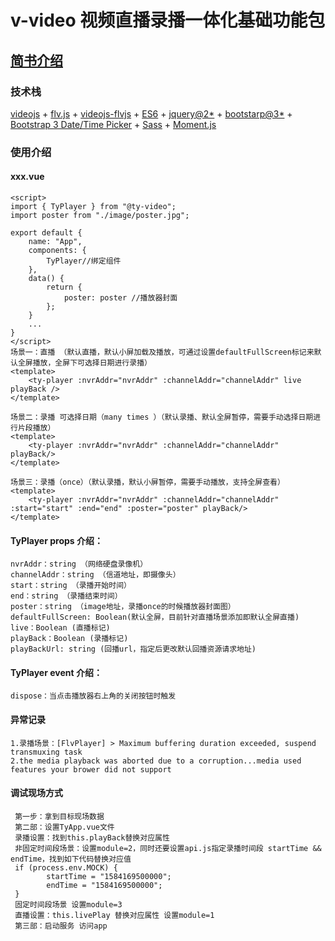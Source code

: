 # v-video 视频直播录播一体化基础功能包
## [简书介绍](https://www.jianshu.com/p/2b09fbfbeda5)
### 技术栈
 [videojs](https://videojs.com/) + [flv.js](https://github.com/Bilibili/flv.js#readme) + [videojs-flvjs](https://github.com/mister-ben/videojs-flvjs#readme) + [ES6](http://caibaojian.com/es6/) + [jquery@2*](https://www.jquery123.com/category/traversing/tree-traversal/) + [bootstarp@3*](https://v3.bootcss.com/) + [Bootstrap 3 Date/Time Picker](http://eonasdan.github.io/bootstrap-datetimepicker/) + [Sass](https://sass-lang.com/guide) + [Moment.js](https://momentjs.com/)

### 使用介绍

#### xxx.vue
    <script>
    import { TyPlayer } from "@ty-video";
    import poster from "./image/poster.jpg";

    export default {
        name: "App",
        components: {
            TyPlayer//绑定组件
        },
        data() {
            return {
                poster: poster //播放器封面
            };
        }
        ...
    }
    </script>
    场景一：直播 （默认直播，默认小屏加载及播放，可通过设置defaultFullScreen标记来默认全屏播放，全屏下可选择日期进行录播）
    <template>
        <ty-player :nvrAddr="nvrAddr" :channelAddr="channelAddr" live playBack />
    </template>

    场景二：录播 可选择日期（many times ）（默认录播、默认全屏暂停，需要手动选择日期进行片段播放）
    <template>
        <ty-player :nvrAddr="nvrAddr" :channelAddr="channelAddr" playBack/>
    </template>

    场景三：录播（once）（默认录播，默认小屏暂停，需要手动播放，支持全屏查看）
    <template>
        <ty-player :nvrAddr="nvrAddr" :channelAddr="channelAddr" :start="start" :end="end" :poster="poster" playBack/>
    </template>

   

#### TyPlayer props 介绍：
    nvrAddr：string （网络硬盘录像机）
    channelAddr：string （信道地址，即摄像头）
    start：string （录播开始时间）
    end：string （录播结束时间）
    poster：string （image地址，录播once的时候播放器封面图）
    defaultFullScreen: Boolean(默认全屏，目前针对直播场景添加即默认全屏直播)
    live：Boolean (直播标记)
    playBack：Boolean (录播标记)
    playBackUrl: string (回播url，指定后更改默认回播资源请求地址)

#### TyPlayer event 介绍：
    dispose：当点击播放器右上角的关闭按钮时触发


#### 异常记录
    1.录播场景：[FlvPlayer] > Maximum buffering duration exceeded, suspend transmuxing task
    2.the media playback was aborted due to a corruption...media used features your brower did not support

#### 调试现场方式
     第一步：拿到目标现场数据
     第二部：设置TyApp.vue文件 
     录播设置：找到this.playBack替换对应属性
     非固定时间段场景：设置module=2，同时还要设置api.js指定录播时间段 startTime && endTime，找到如下代码替换对应值
     if (process.env.MOCK) {
            startTime = "1584169500000";
            endTime = "1584169500000";
     }
     固定时间段场景 设置module=3
     直播设置：this.livePlay 替换对应属性 设置module=1
     第三部：启动服务 访问app
     
    
